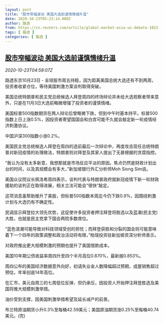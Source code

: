 ```yaml
---
layout: post
title: "股市窄幅波动 美国大选前谨慎情绪升温"
date: 2020-10-23T05:23:14.000Z
author: 路透
from: https://cn.reuters.com/article/global-market-asia-us-debate-1023-idCNKBS2780IO
tags: [ 路透 ]
categories: [ 路透 ]
---
```

<!--1603430594000-->
[股市窄幅波动 美国大选前谨慎情绪升温](https://cn.reuters.com/article/global-market-asia-us-debate-1023-idCNKBS2780IO)
------

<div>
<div><i>2020-10-23T04:58:07Z</i></div><p>路透东京10月23日 - 全球股市周五持稳，因为距离美国总统大选还有不到两周，投资者收紧仓位，等待美国刺激方案谈判取得突破。</p><p>美国总统特朗普和民主党总统候选人拜登周四的终场辩论并未给大选观察者带来意外，只是在11月3日大选前略微增强了投资者的谨慎情绪。</p><p>美国标普500指数期货在两人辩论后曾略微下跌，但到中午时基本持平。标普500指数上日上涨0.5%，因投资者寄望国国会和白宫可能不久就会敲定新一轮疫情经济刺激协议。</p><p>中国沪深300指数小涨0.2%。</p><p>美国民主党总统候选人拜登在周四的选前最后一次辩论中，再度攻击现任总统特朗普对新冠疫情的处理做法，特朗普则对拜登及其家人提出了无甚根据的贪腐指控。</p><p>“我认为没有太多新意，我想那就是市场反应平淡的原因。焦点仍然是财政计划出台的时间，以及其规模会有多大，”新加坡银行外汇分析师Moh Siong Sim说。</p><p>美国众议院议长佩洛希周四表示，谈判代表与特朗普政府就新冠疫情下新一轮财政援助的谈判正在取得进展，相关立法可能会“很快”敲定。</p><p>这项消息虽帮助推升了美股，但标普500指数本周迄今仍下跌0.9%，因围绕刺激计划与大选仍有不确定性。</p><p>民调显示拜登拉大领先优势，这促使许多投资者押注拜登将胜选以及蓝潮(民主党)大胜，也就是民主党拿下国会两院多数席位。</p><p>“蓝色浪潮可能导致对科技领域受创的担忧；而拜登获胜和分裂的国会则可能意味着下一个四年的政策调整和政治活动将有限，”柏瑞投资驻新加坡资深分析师表示。</p><p>对政府推出更大规模刺激的预期也提升了美国借款成本。</p><p>美国10年期公债收益率周四升至四个半月高位0.870%，最新报0.853%。</p><p>周四公布的美国经济数据意外向好，初请失业金人数降幅超过预期，成屋销售超过预估，年率创逾14年高位。</p><p>在汇市，美元自周三的七周低位反弹，但仍承压，因投资人开始押注拜登胜选及美国将推大规模刺激举措。</p><p>油价受到支撑，因美国刺激举措希望及延长减产的前景。</p><p>布兰特原油期货小升0.3%至每桶42.59美元；美国原油期货涨0.25%至每桶40.74美元。(完)</p>
</div>
